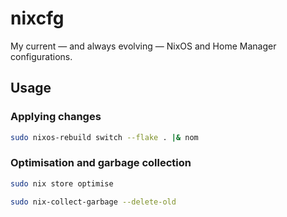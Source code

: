 # nixcfg
My current — and always evolving — NixOS and Home Manager configurations.

## Usage

### Applying changes

```sh
sudo nixos-rebuild switch --flake . |& nom
```

### Optimisation and garbage collection

```sh
sudo nix store optimise
```

```sh
sudo nix-collect-garbage --delete-old
```
